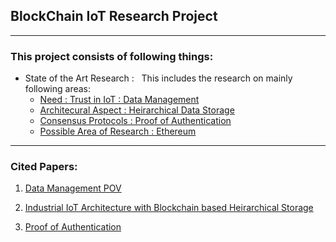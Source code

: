## BlockChain IoT Research Project ##
---

### This project consists of following things: ### 
- State of the Art Research : 
&nbsp;
This includes the research on mainly following areas: 
    - [Need : Trust in IoT : Data Management](StateOfTheArt/data_management.md)
    - [Architecural Aspect : Heirarchical Data Storage](StateOfTheArt/heirarchical_storj.md)
    - [Consensus Protocols : Proof of Authentication](StateOfTheArt/proofOfAuthentication.md)
    - [Possible Area of Research : Ethereum](StateOfTheArt/ethereum.md)

---

### Cited Papers: ###

1. [Data Management POV](https://ieeexplore.ieee.org/stamp/stamp.jsp?tp=&arnumber=9329260) 

2. [Industrial IoT Architecture with Blockchain based Heirarchical Storage](https://ieeexplore.ieee.org/stamp/stamp.jsp?tp=&arnumber=8946255)

3. [Proof of Authentication](https://ieeexplore.ieee.org/stamp/stamp.jsp?tp=&arnumber=9221187)
